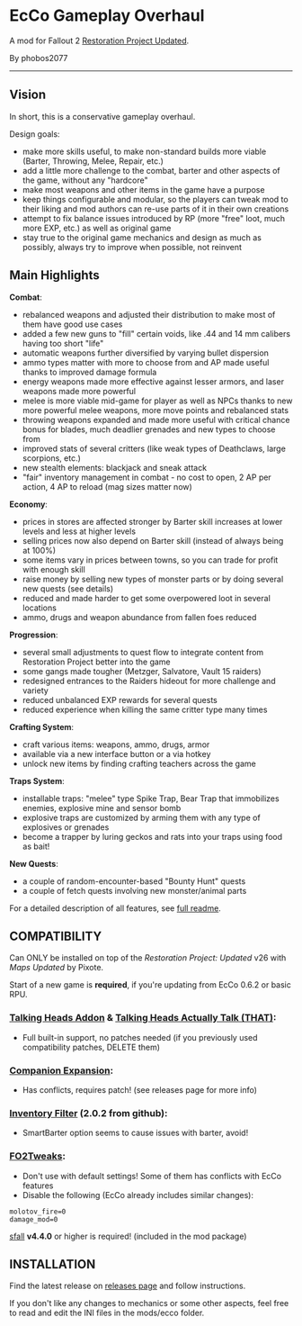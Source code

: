 # EcCo Gameplay Overhaul

A mod for Fallout 2 [Restoration Project Updated](https://github.com/BGforgeNet/Fallout2_Restoration_Project).

By phobos2077

---


## Vision

In short, this is a conservative gameplay overhaul.

Design goals:
- make more skills useful, to make non-standard builds more viable (Barter, Throwing, Melee, Repair, etc.)
- add a little more challenge to the combat, barter and other aspects of the game, without any "hardcore"
- make most weapons and other items in the game have a purpose
- keep things configurable and modular, so the players can tweak mod to their liking and mod authors can re-use parts of it in their own creations
- attempt to fix balance issues introduced by RP (more "free" loot, much more EXP, etc.) as well as original game
- stay true to the original game mechanics and design as much as possibly, always try to improve when possible, not reinvent


## Main Highlights

**Combat**:
- rebalanced weapons and adjusted their distribution to make most of them have good use cases
- added a few new guns to "fill" certain voids, like .44 and 14 mm calibers having too short "life"
- automatic weapons further diversified by varying bullet dispersion
- ammo types matter with more to choose from and AP made useful thanks to improved damage formula
- energy weapons made more effective against lesser armors, and laser weapons made more powerful
- melee is more viable mid-game for player as well as NPCs thanks to new more powerful melee weapons, more move points and rebalanced stats
- throwing weapons expanded and made more useful with critical chance bonus for blades, much deadlier grenades and new types to choose from
- improved stats of several critters (like weak types of Deathclaws, large scorpions, etc.)
- new stealth elements: blackjack and sneak attack
- "fair" inventory management in combat - no cost to open, 2 AP per action, 4 AP to reload (mag sizes matter now)

**Economy**:
- prices in stores are affected stronger by Barter skill increases at lower levels and less at higher levels
- selling prices now also depend on Barter skill (instead of always being at 100%)
- some items vary in prices between towns, so you can trade for profit with enough skill
- raise money by selling new types of monster parts or by doing several new quests (see details)
- reduced and made harder to get some overpowered loot in several locations
- ammo, drugs and weapon abundance from fallen foes reduced

**Progression**:
- several small adjustments to quest flow to integrate content from Restoration Project better into the game
- some gangs made tougher (Metzger, Salvatore, Vault 15 raiders)
- redesigned entrances to the Raiders hideout for more challenge and variety
- reduced unbalanced EXP rewards for several quests
- reduced experience when killing the same critter type many times

**Crafting System**:
- craft various items: weapons, ammo, drugs, armor
- available via a new interface button or a via hotkey
- unlock new items by finding crafting teachers across the game

**Traps System**:
- installable traps: "melee" type Spike Trap, Bear Trap that immobilizes enemies, explosive mine and sensor bomb
- explosive traps are customized by arming them with any type of explosives or grenades
- become a trapper by luring geckos and rats into your traps using food as bait!

**New Quests**:
- a couple of random-encounter-based "Bounty Hunt" quests
- a couple of fetch quests involving new monster/animal parts

For a detailed description of all features, see [full readme](https://github.com/phobos2077/fo2_ecco/blob/master/docs/ecco_readme.txt).

## COMPATIBILITY

Can ONLY be installed on top of the *Restoration Project: Updated* v26 with *Maps Updated* by Pixote.

Start of a new game is **required**, if you're updating from EcCo 0.6.2 or basic RPU.

### [Talking Heads Addon](https://www.nexusmods.com/fallout2/mods/45) & [Talking Heads Actually Talk (THAT)](https://www.nexusmods.com/fallout2/mods/67):
- Full built-in support, no patches needed (if you previously used compatibility patches, DELETE them)

### [Companion Expansion](https://www.nexusmods.com/fallout2/mods/70):
- Has conflicts, requires patch! (see releases page for more info)

### [Inventory Filter](https://github.com/rotators/InventoryFilter/raw/master/archive/F2-InventoryFilter_v2.0.2_en.rar) (2.0.2 from github):
- SmartBarter option seems to cause issues with barter, avoid!

### [FO2Tweaks](https://github.com/BGforgeNet/FO2tweaks/releases):
- Don't use with default settings! Some of them has conflicts with EcCo features
- Disable the following (EcCo already includes similar changes):
```
molotov_fire=0
damage_mod=0
```


[sfall](https://github.com/sfall-team/sfall) **v4.4.0** or higher is required! (included in the mod package)

## INSTALLATION

Find the latest release on [releases page](https://github.com/phobos2077/fo2_ecco/releases) and follow instructions.

If you don't like any changes to mechanics or some other aspects, feel free to read and edit the INI files in the mods/ecco folder.
